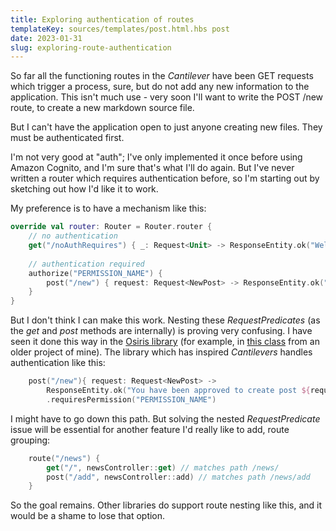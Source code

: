 ```yaml
---
title: Exploring authentication of routes
templateKey: sources/templates/post.html.hbs post
date: 2023-01-31
slug: exploring-route-authentication
---
```

So far all the functioning routes in the _Cantilever_ have been GET requests which trigger a process, sure, but do not add any new information to the application. This isn't much use - very soon I'll want to write the POST /new route, to create a new markdown source file.

But I can't have the application open to just anyone creating new files. They must be authenticated first.

I'm not very good at "auth"; I've only implemented it once before using Amazon Cognito, and I'm sure that's what I'll do again. But I've never written a router which requires authentication before, so I'm starting out by sketching out how I'd like it to work.

My preference is to have a mechanism like this:

```kotlin
override val router: Router = Router.router {
    // no authentication
    get("/noAuthRequires") { _: Request<Unit> -> ResponseEntity.ok("Welcome")}
    
    // authentication required
    authorize("PERMISSION_NAME") {
        post("/new") { request: Request<NewPost> -> ResponseEntity.ok("You have been approved to create post ${request.body}")}
    }
}
```

But I don't think I can make this work. Nesting these _RequestPredicates_ (as the _get_ and _post_ methods are internally) is proving very confusing. I have seen it done this way in the [Osiris library](https://github.com/cjkent/osiris) (for example, in [this class](https://github.com/v79/TheRightNotes-App/blob/master/core/src/main/kotlin/org/liamjd/rightnotes/core/ApiDefinition.kt) from an older project of mine).  The library which has inspired _Cantilevers_ handles authentication like this:

```kotlin
    post("/new"){ request: Request<NewPost> -> 
        ResponseEntity.ok("You have been approved to create post ${request.body}")}
        .requiresPermission("PERMISSION_NAME")
```

I might have to go down this path. But solving the nested _RequestPredicate_ issue will be essential for another feature I'd really like to add, route grouping:

```kotlin
    route("/news") {
        get("/", newsController::get) // matches path /news/
        post("/add", newsController::add) // matches path /news/add
    }
```

So the goal remains. Other libraries do support route nesting like this, and it would be a shame to lose that option.
